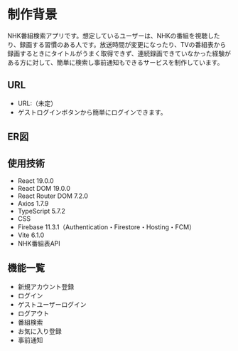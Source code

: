 # 制作背景
NHK番組検索アプリです。想定しているユーザーは、NHKの番組を視聴したり、録画する習慣のある人です。放送時間が変更になったり、TVの番組表から録画するときにタイトルがうまく取得できず、連続録画できていなかった経験がある方に対して、簡単に検索し事前通知もできるサービスを制作しています。

## URL
* URL:（未定）
* ゲストログインボタンから簡単にログインできます。

## ER図


## 使用技術
* React 19.0.0
* React DOM 19.0.0
* React Router DOM 7.2.0
* Axios 1.7.9
* TypeScript 5.7.2
* CSS
* Firebase 11.3.1（Authentication・Firestore・Hosting・FCM）
* Vite 6.1.0
* NHK番組表API

## 機能一覧
* 新規アカウント登録
* ログイン
* ゲストユーザーログイン
* ログアウト
* 番組検索
* お気に入り登録
* 事前通知
